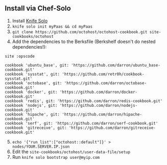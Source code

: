 ## Install via Chef-Solo

1. Install [Knife Solo](http://matschaffer.github.io/knife-solo/)
2. `knife solo init myPaas && cd myPaas`
3. `git clone https://github.com/octohost/octohost-cookbook.git site-cookbooks/octohost`
4. Add the dependencies to the Berksfile (Berkshelf doesn't do nested dependencies!):

```
site :opscode

cookbook 'ubuntu_base', git: 'https://github.com/darron/ubuntu_base-cookbook.git'
cookbook 'sysstat', git: 'https://github.com/retr0h/cookbook-sysstat.git'
cookbook 'octobase', git: 'https://github.com/darron/octobase-cookbook.git'
cookbook 'docker', git: 'https://github.com/darron/docker-cookbook.git'
cookbook 'redis', git: 'https://github.com/darron/redis-cookbook.git'
cookbook 'nodejs', git: 'https://github.com/darron/nodejs-cookbook.git'
cookbook 'hipache', git: 'https://github.com/darron/hipache-cookbook.git'
cookbook 'serf', git: 'https://github.com/darron/serf-cookbook.git'
cookbook 'gitreceive', git: 'https://github.com/darron/gitreceive-cookbook.git'
```

5. `echo '{"run_list":["octohost::default"]}' > nodes/YOUR.SERVER.IP.json`
6. Edit the `site-cookbooks/octohost/user-data-file/setup`
7. Run `knife solo bootstrap user@myip.com`
